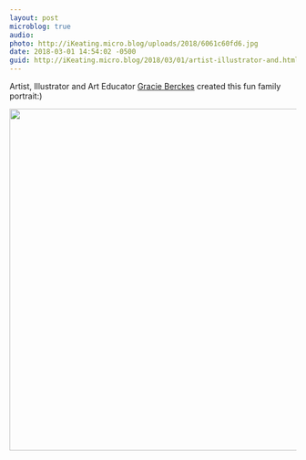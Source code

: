 ```yaml
---
layout: post
microblog: true
audio: 
photo: http://iKeating.micro.blog/uploads/2018/6061c60fd6.jpg
date: 2018-03-01 14:54:02 -0500
guid: http://iKeating.micro.blog/2018/03/01/artist-illustrator-and.html
---
```

Artist, Illustrator and Art Educator [Gracie Berckes](https://gracieberckes.com/art/) created this fun family portrait:)

<img src="http://iKeating.micro.blog/uploads/2018/6061c60fd6.jpg" width="600" height="599" />

